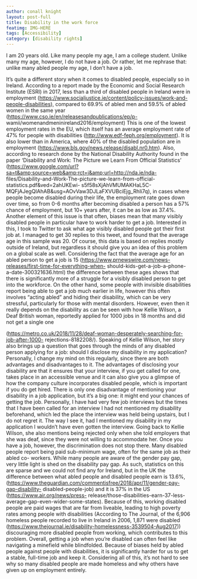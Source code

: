 ```yaml
---
author: conall knight
layout: post-full
title: Disability in the work force
featimg: IMG-HERE
tags: [Accessibility]
category: [disability rights]
---
```





I am 20 years old. Like many people my age, I am a college student. Unlike many my age,
however, I do not have a job.
Or rather, let me rephrase that: unlike many abled people my age, I don’t have a job.

It’s quite a different story when it comes to disabled people, especially so in Ireland.
According to a report made by the Economic and Social Research Institute (ESRI) in 2017,
less than a third of disabled people in Ireland were in employment
(https://www.socialjustice.ie/content/policy-issues/work-and-people-disabilities),
compared to 69.9% of abled men and 59.5% of abled women in the same year
(https://www.cso.ie/en/releasesandpublications/ep/p-
wamii/womenandmeninireland2016/employment) This is one of the lowest employment
rates in the EU, which itself has an average employment rate of 47% for people with
disabilities (http://www.edf-feph.org/employment). It is also lower than in America, where
40% of the disabled population are in employment
(https://www.bls.gov/news.release/disabl.nr0.htm). Also, according to research done by the
National Disability Authority found in the paper ‘Disability and Work: The Picture we Learn
From Official Statistics’
(https://www.google.com/url?sa=t&amp;source=web&amp;rct=j&amp;url=http://nda.ie/nda-
files/Disability-and-Work-The-picture-we-learn-from-official-statistics.pdf&amp;ved=2ahUKEwi-
s5f58sXjAhVMUMAKHaL5C-MQFjAJegQIAhAB&amp;usg=AOvVaw3DJLaFXVUBciEjg_RhIi7q), in
cases where people become disabled during their life, the employment rate goes down over
time, so from 0-6 months after becoming disabled a person has a 57% chance of
employment, but 10+ years after, it can be as low as 37.4%.
Another element of this issue is that often, biases mean that many visibly disabled people in
particular have to work harder to get a job. Interested in this, I took to Twitter to ask what
age visibly disabled people got their first job at. I managed to get 30 replies to this tweet,
and found that the average age in this sample was 20. Of course, this data is based on
replies mostly outside of Ireland, but regardless it should give you an idea of this problem on
a global scale as well. Considering the fact that the average age for an abled person to get a
job is 15 (https://www.prnewswire.com/news-releases/first-time-for-everything-when-
should-kids-get-a-job-a-phone-a-date-300321636.html) the difference between these ages
shows that there is significantly more of a struggle for a visibly disabled person to get into
the workforce. On the other hand, some people with invisible disabilities report being able
to get a job much earlier in life, however this often involves “acting abled” and hiding their
disability, which can be very stressful, particularly for those with mental disorders. However,
even then it really depends on the disability as can be seen with how Kellie Wilson, a Deaf
British woman, reportedly applied for 1000 jobs in 18 months and did not get a single one

(https://metro.co.uk/2018/11/28/deaf-woman-desperately-searching-for-job-after-1000-
rejections-8182208/).
Speaking of Kellie Wilson, her story also brings up a question that goes through the minds of
any disabled person applying for a job: should I disclose my disability in my application?
Personally, I change my mind on this regularly, since there are both advantages and
disadvantages to it. The advantages of disclosing your disability are that it ensures that your
interview, if you get called for one, takes place in an accessible venue and it can also give
you a glimpse of how the company culture incorporates disabled people, which is important
if you do get hired.
There is only one disadvantage of mentioning your disability in a job application, but it’s a
big one: it might end your chances of getting the job. Personally, I have had very few job
interviews but the times that I have been called for an interview I had not mentioned my
disability beforehand, which led the place the interview was held being upstairs, but I do not
regret it. The way I see it, had I mentioned my disability in my application I wouldn’t have
even gotten the interview. Going back to Kellie Wilson, she also mentions being rejected
only when she told employers that she was deaf, since they were not willing to
accommodate her.
Once you have a job, however, the discrimination does not stop there. Many disabled
people report being paid sub-minimum wage, often for the same job as their abled co-
workers. While many people are aware of the gender pay gap, very little light is shed on the
disability pay gap. As such, statistics on this are sparse and we could not find any for Ireland,
but in the UK the difference between what abled people and disabled people earn is 13.6%,
(https://www.theguardian.com/commentisfree/2018/apr/11/gender-pay-gap-disability-
disabled-people-job) and it is 37% in the US (https://www.air.org/news/press-
release/those-disabilities-earn-37-less-average-gap-even-wider-some-states). Because of
this, working disabled people are paid wages that are far from liveable, leading to high
poverty rates among people with disabilities (According to The Journal, of the 6,906
homeless people recorded to live in Ireland in 2006, 1,871 were disabled
(https://www.thejournal.ie/disability-homelessness-3539504-Aug2017)) discouraging more
disabled people from working, which contributes to this problem.
Overall, getting a job when you’re disabled can often feel like navigating a minefield while
blindfolded. Because of biases held by abled people against people with disabilities, it is
significantly harder for us to get a stable, full-time job and keep it. Considering all of this, it’s
not hard to see why so many disabled people are made homeless and why others have
given up on employment entirely.
